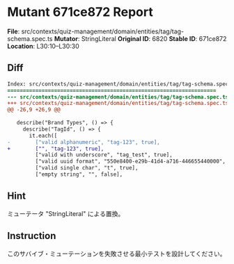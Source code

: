 # Mutant 671ce872 Report

**File**: src/contexts/quiz-management/domain/entities/tag/tag-schema.spec.ts
**Mutator**: StringLiteral
**Original ID**: 6820
**Stable ID**: 671ce872
**Location**: L30:10–L30:30

## Diff

```diff
Index: src/contexts/quiz-management/domain/entities/tag/tag-schema.spec.ts
===================================================================
--- src/contexts/quiz-management/domain/entities/tag/tag-schema.spec.ts	original
+++ src/contexts/quiz-management/domain/entities/tag/tag-schema.spec.ts	mutated #6820
@@ -26,9 +26,9 @@
 
   describe("Brand Types", () => {
     describe("TagId", () => {
       it.each([
-        ["valid alphanumeric", "tag-123", true],
+        ["", "tag-123", true],
         ["valid with underscore", "tag_test", true],
         ["valid uuid format", "550e8400-e29b-41d4-a716-446655440000", true],
         ["valid single char", "t", true],
         ["empty string", "", false],
```

## Hint

ミューテータ "StringLiteral" による置換。

## Instruction

このサバイブ・ミューテーションを失敗させる最小テストを設計してください。
